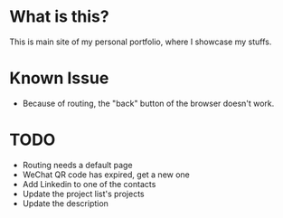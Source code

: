 # What is this?

This is main site of my personal portfolio, where I showcase my stuffs.

# Known Issue

* Because of routing, the "back" button of the browser doesn't work.

# TODO

* Routing needs a default page
* WeChat QR code has expired, get a new one
* Add Linkedin to one of the contacts
* Update the project list's projects
* Update the description